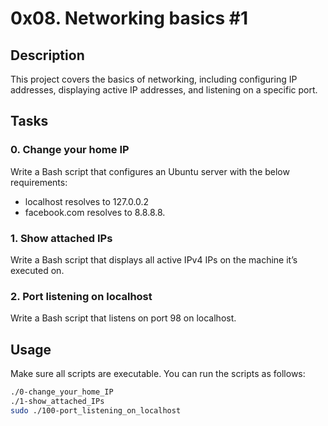# 0x08. Networking basics #1

## Description
This project covers the basics of networking, including configuring IP addresses, displaying active IP addresses, and listening on a specific port.

## Tasks

### 0. Change your home IP
Write a Bash script that configures an Ubuntu server with the below requirements:
- localhost resolves to 127.0.0.2
- facebook.com resolves to 8.8.8.8.

### 1. Show attached IPs
Write a Bash script that displays all active IPv4 IPs on the machine it’s executed on.

### 2. Port listening on localhost
Write a Bash script that listens on port 98 on localhost.

## Usage
Make sure all scripts are executable. You can run the scripts as follows:

```sh
./0-change_your_home_IP
./1-show_attached_IPs
sudo ./100-port_listening_on_localhost

